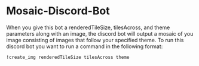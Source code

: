 # Mosaic-Discord-Bot
When you give this bot a renderedTileSize, tilesAcross, and theme parameters along with an image, the discord bot will output a mosaic of you image consisting of images that follow your specified theme. To run this discord bot you want to run a command in the following format:

```!create_img renderedTileSize tilesAcross theme```
